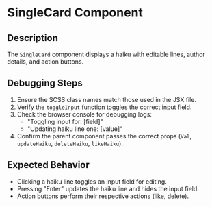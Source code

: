 
# SingleCard Component

## Description
The `SingleCard` component displays a haiku with editable lines, author details, and action buttons.

## Debugging Steps
1. Ensure the SCSS class names match those used in the JSX file.
2. Verify the `toggleInput` function toggles the correct input field.
3. Check the browser console for debugging logs:
   - "Toggling input for: [field]"
   - "Updating haiku line one: [value]"
4. Confirm the parent component passes the correct props (`Val`, `updateHaiku`, `deleteHaiku`, `likeHaiku`).

## Expected Behavior
- Clicking a haiku line toggles an input field for editing.
- Pressing "Enter" updates the haiku line and hides the input field.
- Action buttons perform their respective actions (like, delete).
